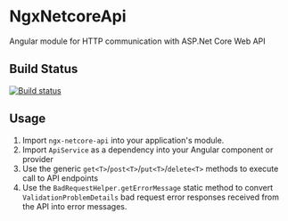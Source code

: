 # NgxNetcoreApi

Angular module for HTTP communication with ASP.Net Core Web API

## Build Status
[![Build status](https://saji.visualstudio.com/Open%20Source/_apis/build/status/NgxNetCoreApi)](https://saji.visualstudio.com/Open%20Source/_build/latest?definitionId=28)

## Usage

1. Import `ngx-netcore-api` into your application's module.
2. Import `ApiService` as a dependency into your Angular component or provider
3. Use the generic `get<T>`/`post<T>`/`put<T>`/`delete<T>` methods to execute call to API endpoints
4. Use the `BadRequestHelper.getErrorMessage` static method to convert `ValidationProblemDetails` bad request error responses received from the API into error messages.
